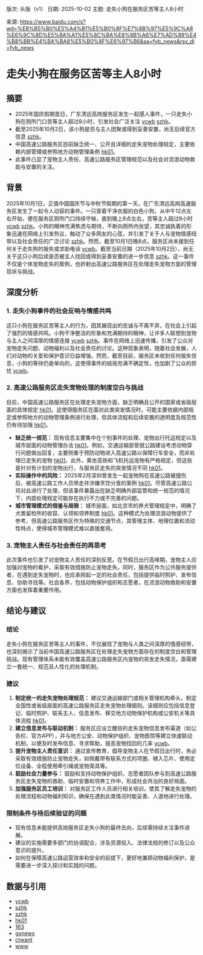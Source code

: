 版次: 头版（v1）
日期: 2025-10-02
主题: 走失小狗在服务区苦等主人8小时

来源: https://www.baidu.com/s?wd=%E8%B5%B0%E5%A4%B1%E5%B0%8F%E7%8B%97%E5%9C%A8%E6%9C%8D%E5%8A%A1%E5%8C%BA%E8%8B%A6%E7%AD%89%E4%B8%BB%E4%BA%BA8%E5%B0%8F%E6%97%B6&sa=fyb_news&rsv_dl=fyb_news

# 走失小狗在服务区苦等主人8小时

## 摘要
- 2025年国庆假期首日，广东清远高岗服务区发生一起感人事件，一只走失小狗在厕所门口苦等主人超过8小时，引发社会广泛关注 [ycwb](https://vertexaisearch.cloud.google.com/grounding-api-redirect/AUZIYQGw7pc82FWu9Uw0Ef6qXqnF1kmH8qAHtS7-s-92M4uFABdJO9umiMBNjAeQvjhYnob57SMbU8OgXCObEgWvfJ8r9XGY1szmDxySmIEEp-OcIbS1WjVkklFJVUU1oZGjc4KdT5zh_BrdYELDxB4SnHHm) [szhk](https://vertexaisearch.cloud.google.com/grounding-api-redirect/AUZIYQFHnhkYrvrKhIbgzlciQluJ8RCnniCxAc4idCgBwW-_7sGvgd6wUh9T1ToiQLYeqU6Tt2Xv12dfVqc_WfIGSjrdurI6Q_zayoPV2V8CgKARgU0wPkelUDWznfgSUQX-vsgfIl3FRFgFMg==)。
- 截至2025年10月2日，该小狗是否与主人团聚或得到妥善安置，尚无后续官方信息 [szhk](https://vertexaisearch.cloud.google.com/grounding-api-redirect/AUZIYQHjhdH_Ka5MwaYSTOsBlbFmm72i3iSkMNJ_9aU7I13balEXoUky7aDn9CFJUO4AvNHj1tiDuIkXc_W3KGMsIwzJLxGQkfsIm--wmNiGJjtiJRrgk_QVmJHQVTQ83kqc_46B3RHgkwnhUQ==)。
- 中国高速公路服务区目前缺乏统一、公开且详细的走失宠物处理规定，主要依赖内部管理或参照地方动物管理条例 [hk01](https://vertexaisearch.cloud.google.com/grounding-api-redirect/AUZIYQEZebZjjSHzVsNi2k87tkEAEbnA8dRO5Hi0c784m9JwsIFergctpDUqLxy21z5LGq4iQ5AXVyWb3kkO5gj9wKTPD_QzsihGGt1TNn4Ake4ovvj-w1Jr-2Xz1CaGebFqqkCBfNqlzsaY8yrFaFQ71ijsStYOoW4RTXooBOhP-RBP_prkykSNKvTQ84SCM8OdC-q1kSBo_SyY_guvjJYaWm_trBQAgsepnqK7Il_AQfU0ZKZED09x_TXCTjKmohlHPr664giNHe0Hf4Gl9J-OUN1O4xn4k1J2ExduOljW5SrkemQNn_ohg0RMTPBT9UGSRTLczdHs5-1GW_Ig8o_heZQI2mkej_m4dMpSF5Aj_fIhcvGXgLkg1kckiYCs6UVpQbOT-2FTSGlam25neekh5eBNXvBJUlnGjwuYBo1dbMsHGG8nVZFhoDegjgY45bx5ENa9UVX6_WYqBagloCRXI949zt1OTDQGsT4aQdClEeB-Vag3AtTq)。
- 此事件凸显了宠物主人责任、高速公路服务区管理规范以及社会对流浪动物救助与安置的关注。

## 背景
2025年10月1日，正值中国国庆节与中秋节假期的第一天，在广东清远高岗高速服务区发生了一起令人动容的事件。一只穿着干净衣服的白色小狗，从中午12点左右开始，便在服务区厕所门口持续守候，直到晚上8点左右，苦等主人超过8小时 [ycwb](https://vertexaisearch.cloud.google.com/grounding-api-redirect/AUZIYQGw7pc82FWu9Uw0Ef6qXqnF1kmH8qAHtS7-s-92M4uFABdJO9umiMBNjAeQvjhYnob57SMbU8OgXCObEgWvfJ8r9XGY1szmDxySmIEEp-OcIbS1WjVkklFJVUU1oZGjc4KdT5zh_BrdYELDxB4SnHHm) [szhk](https://vertexaisearch.cloud.google.com/grounding-api-redirect/AUZIYQFHnhkYrvrKhIbgzlciQluJ8RCnniCxAc4idCgBwW-_7sGvgd6wUh9T1ToiQLYeqU6Tt2Xv12dfVqc_WfIGSjrdurI6Q_zayoPV2V8CgKARgU0wPkelUDWznfgSUQX-vsgfIl3FRFgFMg==)。小狗的眼神充满焦虑与期待，不断向厕所内张望，其忠诚执着的形象迅速在网络上引发热议，触动了众多网友的心弦，并引发了关于人与宠物情感纽带以及社会责任的广泛讨论 [szhk](https://vertexaisearch.cloud.google.com/grounding-api-redirect/AUZIYQFHnhkYrvrKhIbgzlciQluJ8RCnniCxAc4idCgBwW-_7sGvgd6wUh9T1ToiQLYeqU6Tt2Xv12dfVqc_WfIGSjrdurI6Q_zayoPV2V8CgKARgU0wPkelUDWznfgSUQX-vsgfIl3FRFgFMg==)。然而，截至10月1日晚8点，服务区尚未接到任何关于走失狗的报失或求助电话 [ycwb](https://vertexaisearch.cloud.google.com/grounding-api-redirect/AUZIYQGw7pc82FWu9Uw0Ef6qXqnF1kmH8qAHtS7-s-92M4uFABdJO9umiMBNjAeQvjhYnob57SMbU8OgXCObEgWvfJ8r9XGY1szmDxySmIEEp-OcIbS1WjVkklFJVUU1oZGjc4KdT5zh_BrdYELDxB4SnHHm)。截至当前日期（2025年10月2日），尚无关于这只小狗后续是否被主人找回或得到妥善安置的进一步信息 [szhk](https://vertexaisearch.cloud.google.com/grounding-api-redirect/AUZIYQHjhdH_Ka5MwaYSTOsBlbFmm72i3iSkMNJ_9aU7I13balEXoUky7aDn9CFJUO4AvNHj1tiDuIkXc_W3KGMsIwzJLxGQkfsIm--wmNiGJjtiJRrgk_QVmJHQVTQ83kqc_46B3RHgkwnhUQ==)。这一事件不仅是个体宠物走失的案例，也折射出高速公路服务区在处理走失宠物方面的管理现状与挑战。

## 深度分析

### 1. 走失小狗事件的社会反响与情感共鸣
这只小狗在服务区苦等主人的行为，因其展现出的忠诚与不离不弃，在社会上引起了强烈的情感共鸣。小狗干净整洁的形象和充满期待的眼神，让许多人联想到宠物与主人之间深厚的情感连接 [ycwb](https://vertexaisearch.cloud.google.com/grounding-api-redirect/AUZIYQGw7pc82FWu9Uw0Ef6qXqnF1kmH8qAHtS7-s-92M4uFABdJO9umiMBNjAeQvjhYnob57SMbU8OgXCObEgWvfJ8r9XGY1szmDxySmIEEp-OcIbS1WjVkklFJVUU1oZGjc4KdT5zh_BrdYELDxB4SnHHm) [szhk](https://vertexaisearch.cloud.google.com/grounding-api-redirect/AUZIYQFHnhkYrvrKhIbgzlciQluJ8RCnniCxAc4idCgBwW-_7sGvgd6wUh9T1ToiQLYeqU6Tt2Xv12dfVqc_WfIGSjrdurI6Q_zayoPV2V8CgKARgU0wPkelUDWznfgSUQX-vsgfIl3FRFgFMg==)。事件在网络上迅速传播，引发了公众对宠物走失问题、动物福利以及社会责任的讨论。这种现象表明，随着社会发展，人们对动物的关爱和保护意识日益增强。然而，截至目前，服务区未收到任何报失信息，小狗的等待仍是单向的，这使得事件的结局充满不确定性，也加剧了公众的担忧 [ycwb](https://vertexaisearch.cloud.google.com/grounding-api-redirect/AUZIYQGw7pc82FWu9Uw0Ef6qXqnF1kmH8qAHtS7-s-92M4uFABdJO9umiMBNjAeQvjhYnob57SMbU8OgXCObEgWvfJ8r9XGY1szmDxySmIEEp-OcIbS1WjVkklFJVUU1oZGjc4KdT5zh_BrdYELDxB4SnHHm)。

### 2. 高速公路服务区走失宠物处理的制度空白与挑战
目前，中国高速公路服务区在处理走失宠物方面，缺乏明确且公开的国家或省级层面的具体规定 [hk01](https://vertexaisearch.cloud.google.com/grounding-api-redirect/AUZIYQEZebZjjSHzVsNi2k87tkEAEbnA8dRO5Hi0c784m9JwsIFergctpDUqLxy21z5LGq4iQ5AXVyWb3kkO5gj9wKTPD_QzsihGGt1TNn4Ake4ovvj-w1Jr-2Xz1CaGebFqqkCBfNqlzsaY8yrFaFQ71ijsStYOoW4RTXooBOhP-RBP_prkykSNKvTQ84SCM8OdC-q1kSBo_SyY_guvjJYaWm_trBQAgsepnqK7Il_AQfU0ZKZED09x_TXCTjKmohlHPr664giNHe0Hf4Gl9J-OUN1O4xn4k1J2ExduOljW5SrkemQNn_ohg0RMTPBT9UGSRTLczdHs5-1GW_Ig8o_heZQI2mkej_m4dMpSF5Aj_fIhcvGXgLkg1kckiYCs6UVpQbOT-2FTSGlam25neekh5eBNXvBJUlnGjwuYBo1dbMsHGG8nVZFhoDegjgY45bx5ENa9UVX6_WYqBagloCRXI949zt1OTDQGsT4aQdClEeB-Vag3AtTq)。这使得服务区在面对此类突发情况时，可能主要依据内部规定或参照地方的动物管理条例进行处理，但具体流程和后续安置的透明度及规范性仍有待加强 [hk01](https://vertexaisearch.cloud.google.com/grounding-api-redirect/AUZIYQEZebZjjSHzVsNi2k87tkEAEbnA8dRO5Hi0c784m9JwsIFergctpDUqLxy21z5LGq4iQ5AXVyWb3kkO5gj9wKTPD_QzsihGGt1TNn4Ake4ovvj-w1Jr-2Xz1CaGebFqqkCBfNqlzsaY8yrFaFQ71ijsStYOoW4RTXooBOhP-RBP_prkykSNKvTQ84SCM8OdC-q1kSBo_SyY_guvjJYaWm_trBQAgsepnqK7Il_AQfU0ZKZED09x_TXCTjKmohlHPr664giNHe0Hf4Gl9J-OUN1O4xn4k1J2ExduOljW5SrkemQNn_ohg0RMTPBT9UGSRTLczdHs5-1GW_Ig8o_heZQI2mkej_m4dMpSF5Aj_fIhcvGXgLkg1kckiYCs6UVpQbOT-2FTSGlam25neekh5eBNXvBJUlnGjwuYBo1dbMsHGG8nVZFhoDegjgY45bx5ENa9UVX6_WYqBagloCRXI949zt1OTDQGsT4aQdClEeB-Vag3AtTq)。

- **缺乏统一规范：** 现有信息主要集中在个别事件的处理、宠物出行托运规定以及城市层面的动物管理办法 [hk01](https://vertexaisearch.cloud.google.com/grounding-api-redirect/AUZIYQEZebZjjSHzVsNi2k87tkEAEbnA8dRO5Hi0c784m9JwsIFergctpDUqLxy21z5LGq4iQ5AXVyWb3kkO5gj9wKTPD_QzsihGGt1TNn4Ake4ovvj-w1Jr-2Xz1CaGebFqqkCBfNqlzsaY8yrFaFQ71ijsStYOoW4RTXooBOhP-RBP_prkykSNKvTQ84SCM8OdC-q1kSBo_SyY_guvjJYaWm_trBQAgsepnqK7Il_AQfU0ZKZED09x_TXCTjKmohlHPr664giNHe0Hf4Gl9J-OUN1O4xn4k1J2ExduOljW5SrkemQNn_ohg0RMTPBT9UGSRTLczdHs5-1GW_Ig8o_heZQI2mkej_m4dMpSF5Aj_fIhcvGXgLkg1kckiYCs6UVpQbOT-2FTSGlam25neekh5eBNXvBJUlnGjwuYBo1dbMsHGG8nVZFhoDegjgY45bx5ENa9UVX6_WYqBagloCRXI949zt1OTDQGsT4aQdClEeB-Vag3AtTq)。例如，交通运输部曾就公路建设考虑动物穿行问题做出回复，主要侧重于预防动物进入高速公路以保障行车安全，而非处理已走失的宠物 [hk01](https://vertexaisearch.cloud.google.com/grounding-api-redirect/AUZIYQEZebZjjSHzVsNi2k87tkEAEbnA8dRO5Hi0c784m9JwsIFergctpDUqLxy21z5LGq4iQ5AXVyWb3kkO5gj9wKTPD_QzsihGGt1TNn4Ake4ovvj-w1Jr-2Xz1CaGebFqqkCBfNqlzsaY8yrFaFQ71ijsStYOoW4RTXooBOhP-RBP_prkykSNKvTQ84SCM8OdC-q1kSBo_SyY_guvjJYaWm_trBQAgsepnqK7Il_AQfU0ZKZED09x_TXCTjKmohlHPr664giNHe0Hf4Gl9J-OUN1O4xn4k1J2ExduOljW5SrkemQNn_ohg0RMTPBT9UGSRTLczdHs5-1GW_Ig8o_heZQI2mkej_m4dMpSF5Aj_fIhcvGXgLkg1kckiYCs6UVpQbOT-2FTSGlam25neekh5eBNXvBJUlnGjwuYBo1dbMsHGG8nVZFhoDegjgY45bx5ENa9UVX6_WYqBagloCRXI949zt1OTDQGsT4aQdClEeB-Vag3AtTq)。此外，乘坐高铁和飞机托运宠物有严格规定，但这些是针对有计划的宠物出行，与服务区走失的突发情况不同 [hk01](https://vertexaisearch.cloud.google.com/grounding-api-redirect/AUZIYQEZebZjjSHzVsNi2k87tkEAEbnA8dRO5Hi0c784m9JwsIFergctpDUqLxy21z5LGq4iQ5AXVyWb3kkO5gj9wKTPD_QzsihGGt1TNn4Ake4ovvj-w1Jr-2Xz1CaGebFqqkCBfNqlzsaY8yrFaFQ71ijsStYOoW4RTXooBOhP-RBP_prkykSNKvTQ84SCM8OdC-q1kSBo_SyY_guvjJYaWm_trBQAgsepnqK7Il_AQfU0ZKZED09x_TXCTjKmohlHPr664giNHe0Hf4Gl9J-OUN1O4xn4k1J2ExduOljW5SrkemQNn_ohg0RMTPBT9UGSRTLczdHs5-1GW_Ig8o_heZQI2mkej_m4dMpSF5Aj_fIhcvGXgLkg1kckiYCs6UVpQbOT-2FTSGlam25neekh5eBNXvBJUlnGjwuYBo1dbMsHGG8nVZFhoDegjgY45bx5ENa9UVX6_WYqBagloCRXI949zt1OTDQGsT4aQdClEeB-Vag3AtTq)。
- **实际操作中的风险：** 2025年2月深圳曾发生一起宠物狗在高速公路被撞伤后，被高速公路工作人员带走并涉嫌烹饪分食的案例 [hk01](https://vertexaisearch.cloud.google.com/grounding-api-redirect/AUZIYQEZebZjjSHzVsNi2k87tkEAEbnA8dRO5Hi0c784m9JwsIFergctpDUqLxy21z5LGq4iQ5AXVyWb3kkO5gj9wKTPD_QzsihGGt1TNn4Ake4ovvj-w1Jr-2Xz1CaGebFqqkCBfNqlzsaY8yrFaFQ71ijsStYOoW4RTXooBOhP-RBP_prkykSNKvTQ84SCM8OdC-q1kSBo_SyY_guvjJYaWm_trBQAgsepnqK7Il_AQfU0ZKZED09x_TXCTjKmohlHPr664giNHe0Hf4Gl9J-OUN1O4xn4k1J2ExduOljW5SrkemQNn_ohg0RMTPBT9UGSRTLczdHs5-1GW_Ig8o_heZQI2mkej_m4dMpSF5Aj_fIhcvGXgLkg1kckiYCs6UVpQbOT-2FTSGlam25neekh5eBNXvBJUlnGjwuYBo1dbMsHGG8nVZFhoDegjgY45bx5ENa9UVX6_WYqBagloCRXI949zt1OTDQGsT4aQdClEeB-Vag3AtTq)。尽管高速公路公司对此进行了处理，但该事件暴露出在缺乏明确外部监管和统一规范的情况下，内部处理规定可能存在执行不力或不完善的问题。
- **城市管理模式的借鉴与局限：** 城市层面，如北京市的养犬管理规定中，明确了犬类留检所的收容、认领和领养制度 [hk01](https://vertexaisearch.cloud.google.com/grounding-api-redirect/AUZIYQEZebZjjSHzVsNi2k87tkEAEbnA8dRO5Hi0c784m9JwsIFergctpDUqLxy21z5LGq4iQ5AXVyWb3kkO5gj9wKTPD_QzsihGGt1TNn4Ake4ovvj-w1Jr-2Xz1CaGebFqqkCBfNqlzsaY8yrFaFQ71ijsStYOoW4RTXooBOhP-RBP_prkykSNKvTQ84SCM8OdC-q1kSBo_SyY_guvjJYaWm_trBQAgsepnqK7Il_AQfU0ZKZED09x_TXCTjKmohlHPr664giNHe0Hf4Gl9J-OUN1O4xn4k1J2ExduOljW5SrkemQNn_ohg0RMTPBT9UGSRTLczdHs5-1GW_Ig8o_heZQI2mkej_m4dMpSF5Aj_fIhcvGXgLkg1kckiYCs6UVpQbOT-2FTSGlam25neekh5eBNXvBJUlnGjwuYBo1dbMsHGG8nVZFhoDegjgY45bx5ENa9UVX6_WYqBagloCRXI949zt1OTDQGsT4aQdClEeB-Vag3AtTq)。这种模式为处理流浪动物提供了参考，但高速公路服务区作为特殊的交通节点，其管理主体、地理位置和流动性特点，使得城市管理模式难以直接套用。

### 3. 宠物主人责任与社会责任的再思考
此次事件也引发了对宠物主人责任的深刻反思。在节假日出行高峰期，宠物主人应加强对宠物的看护，采取有效措施防止宠物走失。同时，服务区作为公共服务提供者，在遇到走失宠物时，也应承担起一定的社会责任，包括提供临时照护、发布信息、协助寻找等。社会各界，包括动物保护组织和志愿者，在流浪动物救助和安置方面也发挥着重要作用。

## 结论与建议

### 结论
走失小狗在服务区苦等主人的事件，不仅展现了宠物与人类之间深厚的情感纽带，也深刻揭示了当前中国高速公路服务区在处理走失宠物方面存在的制度空白和管理挑战。现有管理体系未能有效覆盖高速公路服务区内宠物的突发走失情况，亟需建立一套统一、规范且人性化的处理机制。

### 建议
1.  **制定统一的走失宠物处理规范：** 建议交通运输部门或相关管理机构牵头，制定全国性或省级层面的高速公路服务区走失宠物处理细则。该细则应包括信息登记、临时照护、联系主人、信息发布、移交地方动物保护机构或公安机关等具体流程 [hk01](https://vertexaisearch.cloud.google.com/grounding-api-redirect/AUZIYQEZebZjjSHzVsNi2k87tkEAEbnA8dRO5Hi0c784m9JwsIFergctpDUqLxy21z5LGq4iQ5AXVyWb3kkO5gj9wKTPD_QzsihGGt1TNn4Ake4ovvj-w1Jr-2Xz1CaGebFqqkCBfNqlzsaY8yrFaFQ71ijsStYOoW4RTXooBOhP-RBP_prkykSNKvTQ84SCM8OdC-q1kSBo_SyY_guvjJYaWm_trBQAgsepnqK7Il_AQfU0ZKZED09x_TXCTjKmohlHPr664giNHe0Hf4Gl9J-OUN1O4xn4k1J2ExduOljW5SrkemQNn_ohg0RMTPBT9UGSRTLczdHs5-1GW_Ig8o_heZQI2mkej_m4dMpSF5Aj_fIhcvGXgLkg1kckiYCs6UVpQbOT-2FTSGlam25neekh5eBNXvBJUlnGjwuYBo1dbMsHGG8nVZFhoDegjgY45bx5ENa9UVX6_WYqBagloCRXI949zt1OTDQGsT4aQdClEeB-Vag3AtTq)。
2.  **建立信息发布与联动机制：** 服务区应设立醒目的走失宠物信息发布渠道（如公告栏、官方APP），并与地方公安、动物保护组织、宠物医院等建立快速联动机制，以便及时发布信息、寻求帮助，提高宠物找回的几率 [ycwb](https://vertexaisearch.cloud.google.com/grounding-api-redirect/AUZIYQGw7pc82FWu9Uw0Ef6qXqnF1kmH8qAHtS7-s-92M4uFABdJO9umiMBNjAeQvjhYnob57SMbU8OgXCObEgWvfJ8r9XGY1szmDxySmIEEp-OcIbS1WjVkklFJVUU1oZGjc4KdT5zh_BrdYELDxB4SnHHm)。
3.  **提升宠物主人责任意识：** 通过宣传教育，倡导宠物主人在节假日出行时，务必采取有效措施防止宠物走失，如佩戴带有联系方式的项圈、植入芯片、使用定位设备、全程使用牵引绳或宠物笼具等。
4.  **鼓励社会力量参与：** 鼓励和支持动物保护组织、志愿者团队参与到高速公路服务区走失宠物的救助、临时安置和领养工作中，形成社会共治的良好局面。
5.  **加强服务区员工培训：** 对服务区工作人员进行相关培训，使其了解走失宠物的处理流程和动物福利知识，确保在遇到此类情况时能妥善、人道地进行处理。

### 限制条件与待后续验证的问题
- 现有信息未能提供高岗服务区走失小狗的最终去向，后续需持续关注事件进展。
- 建议的实施需要多部门的协调配合，涉及资源投入、法律法规的修订以及公众意识的提升。
- 如何在保障高速公路运营效率和安全的前提下，更好地兼顾动物福利保护，是需要进一步深入探讨和实践的问题。

## 数据与引用
- [ycwb](https://vertexaisearch.cloud.google.com/grounding-api-redirect/AUZIYQGw7pc82FWu9Uw0Ef6qXqnF1kmH8qAHtS7-s-92M4uFABdJO9umiMBNjAeQvjhYnob57SMbU8OgXCObEgWvfJ8r9XGY1szmDxySmIEEp-OcIbS1WjVkklFJVUU1oZGjc4KdT5zh_BrdYELDxB4SnHHm)
- [szhk](https://vertexaisearch.cloud.google.com/grounding-api-redirect/AUZIYQFHnhkYrvrKhIbgzlciQluJ8RCnniCxAc4idCgBwW-_7sGvgd6wUh9T1ToiQLYeqU6Tt2Xv12dfVqc_WfIGSjrdurI6Q_zayoPV2V8CgKARgU0wPkelUDWznfgSUQX-vsgfIl3FRFgFMg==)
- [szhk](https://vertexaisearch.cloud.google.com/grounding-api-redirect/AUZIYQHjhdH_Ka5MwaYSTOsBlbFmm72i3iSkMNJ_9aU7I13balEXoUky7aDn9CFJUO4AvNHj1tiDuIkXc_W3KGMsIwzJLxGQkfsIm--wmNiGJjtiJRrgk_QVmJHQVTQ83kqc_46B3RHgkwnhUQ==)
- [hk01](https://vertexaisearch.cloud.google.com/grounding-api-redirect/AUZIYQEZebZjjSHzVsNi2k87tkEAEbnA8dRO5Hi0c784m9JwsIFergctpDUqLxy21z5LGq4iQ5AXVyWb3kkO5gj9wKTPD_QzsihGGt1TNn4Ake4ovvj-w1Jr-2Xz1CaGebFqqkCBfNqlzsaY8yrFaFQ71ijsStYOoW4RTXooBOhP-RBP_prkykSNKvTQ84SCM8OdC-q1kSBo_SyY_guvjJYaWm_trBQAgsepnqK7Il_AQfU0ZKZED09x_TXCTjKmohlHPr664giNHe0Hf4Gl9J-OUN1O4xn4k1J2ExduOljW5SrkemQNn_ohg0RMTPBT9UGSRTLczdHs5-1GW_Ig8o_heZQI2mkej_m4dMpSF5Aj_fIhcvGXgLkg1kckiYCs6UVpQbOT-2FTSGlam25neekh5eBNXvBJUlnGjwuYBo1dbMsHGG8nVZFhoDegjgY45bx5ENa9UVX6_WYqBagloCRXI949zt1OTDQGsT4aQdClEeB-Vag3AtTq)
- [163](https://vertexaisearch.cloud.google.com/grounding-api-redirect/AUZIYQEy-qaa3B2JryCDOFySLiSHlYFXMJSwXcrD1L5SxjBm0sY05zEhR5EKXUBHOJ9YYrUKzbXOaYNjm2m2jrIP2Vrvrx9FfV2lCe_vHyH9LJyf5QDQTJTcusxBErRt4CJOuC0RsfB7JT_OiLgo922JTqw=)
- [gxnews](https://vertexaisearch.cloud.google.com/grounding-api-redirect/AUZIYQGWCWlWsYC4XIMVokz9Au3J-tEGSs3OBPl-xM0yQl33uTETCPC75jCWl3kPq3vzv9fLhkDaVcOiTVmCzEbluKgoNYnZFisukr5Ats2pxn52q2DgTtw=)
- [ctwant](https://vertexaisearch.cloud.google.com/grounding-api-redirect/AUZIYQGLYp7h73qcT73AGvGXJ4-2pQ1nJMj99OGsSYhHmhO6c4A7QOrSEfLY0p0HYIEmObcWfHo7kG3AMQ8OFY-W929n_656qQTqotiFiHObUFsTOa8UYeu4bIY7nMM8vENxo9uGYlGN1jBZV-XKwV0=)
- [www](https://vertexaisearch.cloud.google.com/grounding-api-redirect/AUZIYQG0NKEnLgXnuCFZCBntijzP4jJJ4NN_HKis2FWOdBrp4qqUiXidEkCs_4MZtWzMsnlGd7hRWpofilv-tCWz67cKYyoT7XvT1I1XciJ9E1LdiYkBpUsQoj_neDmfx_BTYxv2S0YuZxtAUkJv0lrlp0bo9MRr)